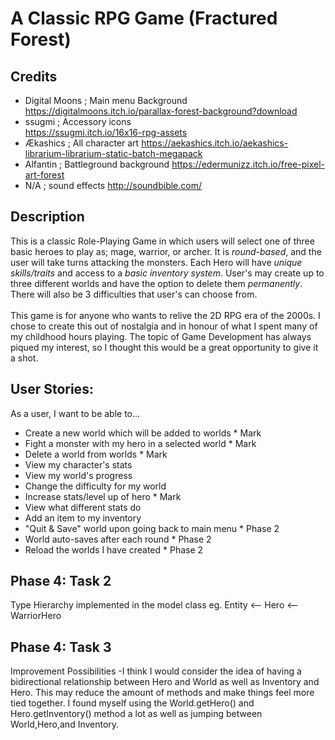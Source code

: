 # A Classic RPG Game (Fractured Forest)

## Credits
- Digital Moons ; Main menu Background <br>
  https://digitalmoons.itch.io/parallax-forest-background?download
- ssugmi ; Accessory icons <br>
https://ssugmi.itch.io/16x16-rpg-assets
- Ækashics ; All character art
https://aekashics.itch.io/aekashics-librarium-librarium-static-batch-megapack
- Alfantin ; Battleground background
https://edermunizz.itch.io/free-pixel-art-forest
- N/A ; sound effects
http://soundbible.com/

## Description

This is a classic Role-Playing Game in which users will select one of three
basic heroes to play as; mage, warrior, or archer. It is *round-based*, and the
user will take turns attacking the monsters. 
Each Hero will have *unique skills/traits* and access to a *basic inventory system*. 
User's may create up to three different worlds and have the option to delete 
them *permanently*. There will also be 3 difficulties that user's can choose from.
<br>
<br>
This game is for anyone who wants to relive the 2D RPG era of 
the 2000s. I chose to create this out of nostalgia and in honour of 
what I spent many of my childhood hours playing. The topic of 
Game Development has always piqued my interest, so I thought this would 
be a great opportunity to give it a shot.


## User Stories:
As a user, I want to be able to...
- Create a new world which will be added to worlds * Mark
- Fight a monster with my hero in a selected world * Mark
- Delete a world from worlds * Mark
- View my character's stats 
- View my world's progress 
- Change the difficulty for my world
- Increase stats/level up of hero * Mark
- View what different stats do
- Add an item to my inventory  
- "Quit & Save" world upon going back to main menu * Phase 2
- World auto-saves after each round * Phase 2
- Reload the worlds I have created * Phase 2


## Phase 4: Task 2
Type Hierarchy implemented in the model class eg. Entity <-- Hero <-- WarriorHero

## Phase 4: Task 3

Improvement Possibilities
-I think I would consider the idea of having a bidirectional
 relationship between Hero and World as well as Inventory and 
 Hero. This may reduce the amount of methods and make things feel 
 more tied together. I found myself using the World.getHero() and 
 Hero.getInventory() method a lot as well as jumping between World,Hero,and Inventory.